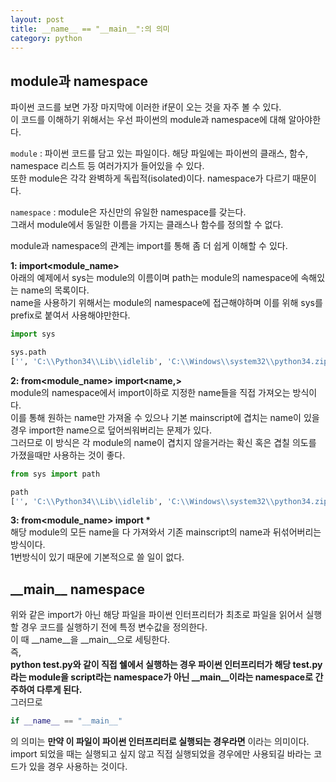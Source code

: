 ```yaml
---
layout: post
title: __name__ == "__main__":의 의미
category: python
---
```


## module과 namespace  
파이썬 코드를 보면 가장 마지막에 이러한 if문이 오는 것을 자주 볼 수 있다.  
이 코드를 이해하기 위해서는 우선 파이썬의 module과 namespace에 대해 알아야한다.  

`module` : 파이썬 코드를 담고 있는 파일이다. 해당 파일에는 파이썬의 클래스, 함수, namespace 리스트 등 여러가지가 들어있을 수 있다.  
또한 module은 각각 완벽하게 독립적(isolated)이다. namespace가 다르기 때문이다.  
  
`namespace` : module은 자신만의 유일한 namespace를 갖는다.  
그래서 module에서 동일한 이름을 가지는 클래스나 함수를 정의할 수 없다.  
  
module과 namespace의 관계는 import를 통해 좀 더 쉽게 이해할 수 있다.  
  
__1: import&lt;module_name>__  
아래의 예제에서 sys는 module의 이름이며 path는 module의 namespace에 속해있는 name의 목록이다.  
name을 사용하기 위해서는 module의 namespace에 접근해야하며 이를 위해 sys를 prefix로 붙여서 사용해야만한다.  
  
```Python
import sys

sys.path
['', 'C:\\Python34\\Lib\\idlelib', 'C:\\Windows\\system32\\python34.zip', 'C:\\Python34\\DLLs', 'C:\\Python34\\lib', 'C:\\Python34', 'C:\\Python34\\lib\\site-packages']
```
  
  
__2: from&lt;module_name> import&lt;name,>__  
module의 namespace에서 import이하로 지정한 name들을 직접 가져오는 방식이다.  
이를 통해 원하는 name만 가져올 수 있으나 기본 mainscript에 겹치는 name이 있을 경우 import한 name으로 덮어씌워버리는 문제가 있다.  
그러므로 이 방식은 각 module의 name이 겹치지 않을거라는 확신 혹은 겹칠 의도를 가졌을때만 사용하는 것이 좋다.  
  
```Python
from sys import path

path
['', 'C:\\Python34\\Lib\\idlelib', 'C:\\Windows\\system32\\python34.zip', 'C:\\Python34\\DLLs', 'C:\\Python34\\lib', 'C:\\Python34', 'C:\\Python34\\lib\\site-packages']
```
  
  
__3: from&lt;module_name> import *__  
해당 module의 모든 name을 다 가져와서 기존 mainscript의 name과 뒤섞어버리는 방식이다.  
1번방식이 있기 때문에 기본적으로 쓸 일이 없다.  
  
  
## &#95;&#95;main&#95;&#95; namespace
위와 같은 import가 아닌 해당 파일을 파이썬 인터프리터가 최초로 파일을 읽어서 실행할 경우 코드를 실행하기 전에 특정 변수값을 정의한다.  
이 때 &#95;&#95;name&#95;&#95;을 &#95;&#95;main&#95;&#95;으로 세팅한다.  
즉,  
__python test.py와 같이 직접 쉘에서 실행하는 경우 파이썬 인터프리터가 해당 test.py라는 module을 script라는 namespace가 아닌 &#95;&#95;main&#95;&#95;이라는 namespace로 간주하여 다루게 된다.__  
그러므로  
```Python
if __name__ == "__main__"
```
의 의미는 __만약 이 파일이 파이썬 인터프리터로 실행되는 경우라면__ 이라는 의미이다.  
import 되었을 때는 실행되고 싶지 않고 직접 실행되었을 경우에만 사용되길 바라는 코드가 있을 경우 사용하는 것이다.  